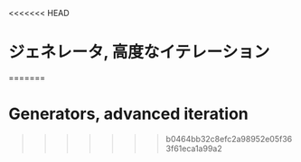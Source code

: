 
<<<<<<< HEAD
# ジェネレータ, 高度なイテレーション
=======
# Generators, advanced iteration
>>>>>>> b0464bb32c8efc2a98952e05f363f61eca1a99a2
